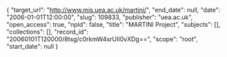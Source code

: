 {
  "target_url": "http://www.mis.uea.ac.uk/martini/", 
  "end_date": null, 
  "date": "2006-01-01T12:00:00", 
  "slug": 109833, 
  "publisher": "uea.ac.uk", 
  "open_access": true, 
  "npld": false, 
  "title": "MARTINI Project", 
  "subjects": [], 
  "collections": [], 
  "record_id": "20060101T120000/8tsg/c0rkmW4srUII0vXDg==", 
  "scope": "root", 
  "start_date": null
}

